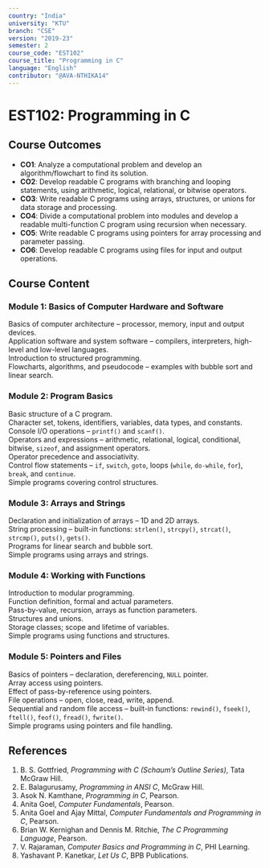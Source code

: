 ```yaml
---
country: "India"
university: "KTU"
branch: "CSE"
version: "2019-23"
semester: 2
course_code: "EST102"
course_title: "Programming in C"
language: "English"
contributor: "@AVA-NTHIKA14"
---
```


# EST102: Programming in C

## Course Outcomes

- **CO1**: Analyze a computational problem and develop an algorithm/flowchart to find its solution.  
- **CO2**: Develop readable C programs with branching and looping statements, using arithmetic, logical, relational, or bitwise operators.  
- **CO3**: Write readable C programs using arrays, structures, or unions for data storage and processing.  
- **CO4**: Divide a computational problem into modules and develop a readable multi-function C program using recursion when necessary.  
- **CO5**: Write readable C programs using pointers for array processing and parameter passing.  
- **CO6**: Develop readable C programs using files for input and output operations.

## Course Content

### Module 1: Basics of Computer Hardware and Software

Basics of computer architecture – processor, memory, input and output devices.  
Application software and system software – compilers, interpreters, high-level and low-level languages.  
Introduction to structured programming.  
Flowcharts, algorithms, and pseudocode – examples with bubble sort and linear search.

### Module 2: Program Basics

Basic structure of a C program.  
Character set, tokens, identifiers, variables, data types, and constants.  
Console I/O operations – `printf()` and `scanf()`.  
Operators and expressions – arithmetic, relational, logical, conditional, bitwise, `sizeof`, and assignment operators.  
Operator precedence and associativity.  
Control flow statements – `if`, `switch`, `goto`, loops (`while`, `do-while`, `for`), `break`, and `continue`.  
Simple programs covering control structures.

### Module 3: Arrays and Strings

Declaration and initialization of arrays – 1D and 2D arrays.  
String processing – built-in functions: `strlen()`, `strcpy()`, `strcat()`, `strcmp()`, `puts()`, `gets()`.  
Programs for linear search and bubble sort.  
Simple programs using arrays and strings.

### Module 4: Working with Functions

Introduction to modular programming.  
Function definition, formal and actual parameters.  
Pass-by-value, recursion, arrays as function parameters.  
Structures and unions.  
Storage classes; scope and lifetime of variables.  
Simple programs using functions and structures.

### Module 5: Pointers and Files

Basics of pointers – declaration, dereferencing, `NULL` pointer.  
Array access using pointers.  
Effect of pass-by-reference using pointers.  
File operations – open, close, read, write, append.  
Sequential and random file access – built-in functions: `rewind()`, `fseek()`, `ftell()`, `feof()`, `fread()`, `fwrite()`.  
Simple programs using pointers and file handling.

## References

1. B. S. Gottfried, *Programming with C (Schaum’s Outline Series)*, Tata McGraw Hill.  
2. E. Balagurusamy, *Programming in ANSI C*, McGraw Hill.  
3. Asok N. Kamthane, *Programming in C*, Pearson.  
4. Anita Goel, *Computer Fundamentals*, Pearson.  
5. Anita Goel and Ajay Mittal, *Computer Fundamentals and Programming in C*, Pearson.  
6. Brian W. Kernighan and Dennis M. Ritchie, *The C Programming Language*, Pearson.  
7. V. Rajaraman, *Computer Basics and Programming in C*, PHI Learning.  
8. Yashavant P. Kanetkar, *Let Us C*, BPB Publications.

